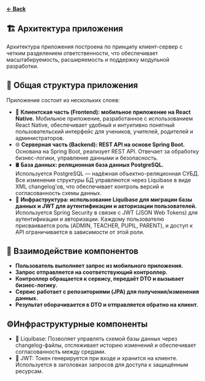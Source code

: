 **[← Back](./README.md)**

## 🏗️ Архитектура приложения

Архитектура приложения построена по принципу клиент-сервер с четким разделением ответственности, что обеспечивает масштабируемость, расширяемость и поддержку модульной разработки.

## 🧱 Общая структура приложения

Приложение состоит из нескольких слоев:

- 📱 **Клиентская часть (Frontend): мобильное приложение на React Native.**
  Мобильное приложение, разработанное с использованием React Native, обеспечивает удобный и интуитивно понятный пользовательский интерфейс для учеников, учителей, родителей и администраторов.
- 🌐 **Серверная часть (Backend): REST API на основе Spring Boot.**
  Основана на Spring Boot, реализует REST API. Отвечает за обработку бизнес-логики, управление данными и безопасность.
- 🛢️ **База данных: реляционная база данных PostgreSQL.**
  Используется PostgreSQL — надёжная объектно-реляционная СУБД. Все изменения структуры БД управляются через Liquibase в виде XML changelog'ов, что обеспечивает контроль версий и согласованность схемы данных.
- 🔐 **Инфраструктура: использование Liquibase для миграции базы данных и JWT для аутентификации и авторизации пользователей.**
  Используется Spring Security в связке с JWT (JSON Web Tokens) для аутентификации и авторизации. Каждому пользователю присваивается роль (ADMIN, TEACHER, PUPIL, PARENT), и доступ к API ограничивается в зависимости от этой роли.

## 🔄 Взаимодействие компонентов

- **Пользователь выполняет запрос из мобильного приложения.**
- **Запрос отправляется на соответствующий контроллер.**
- **Контроллер обращается к сервису, передаёт DTO и вызывает бизнес-логику.**
- **Сервис работает с репозиториями (JPA) для получения/изменения данных.**
- **Результат оборачивается в DTO и отправляется обратно на клиент.**

## ⚙️Инфраструктурные компоненты

- 📂 Liquibase:
  Позволяет управлять схемой базы данных через changelog-файлы, отслеживает историю изменений и обеспечивает согласованность между средами.
- 🔑 JWT:
  Токен генерируется при входе и хранится на клиенте. Используется в заголовках запросов для доступа к защищённым ресурсам.
